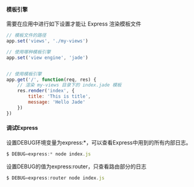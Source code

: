 #### 模板引擎
需要在应用中进行如下设置才能让 Express 渲染模板文件
```javascript
// 模板文件的路径
app.set('views', './my-views')

// 使用哪种模板引擎
app.set('view engine', 'jade')


// 使用模板引擎
app.get('/', function(req, res) {
    // 渲染 my-views 目录下的 index.jade 模板
    res.render('index', {
        title: 'This is title',
        message: 'Hello Jade'
    })
})
```


#### 调试Express
设置DEBUG环境变量为express:*，可以查看Express中用到的所有内部日志。
```javascript
$ DEBUG=express:* node index.js
```

设置DEBUG的值为express:router，只查看路由部分的日志
```javascript
$ DEBUG=express:router node index.js
```

